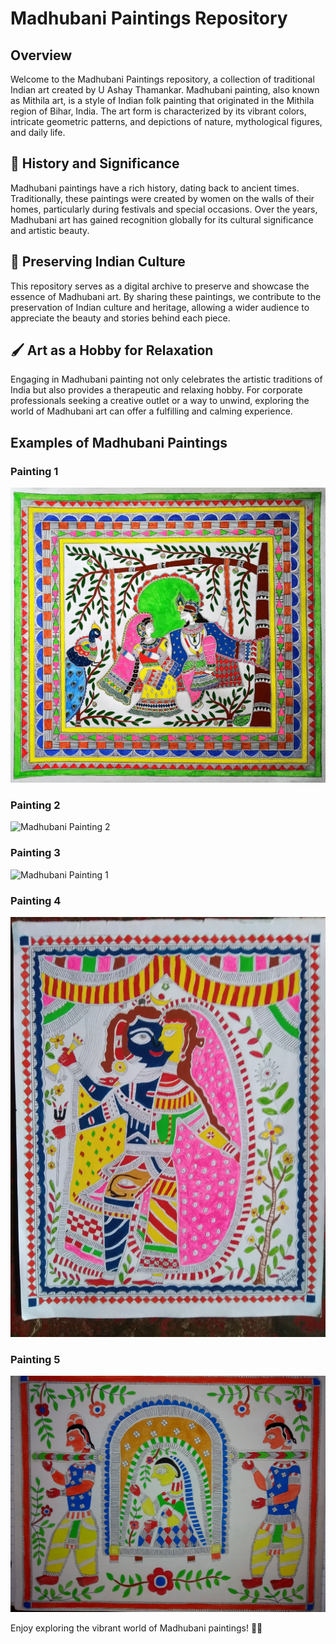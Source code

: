 # Madhubani Paintings Repository

## Overview

Welcome to the Madhubani Paintings repository, a collection of traditional Indian art created by U Ashay Thamankar. Madhubani painting, also known as Mithila art, is a style of Indian folk painting that originated in the Mithila region of Bihar, India. The art form is characterized by its vibrant colors, intricate geometric patterns, and depictions of nature, mythological figures, and daily life.

## 🎨 History and Significance

Madhubani paintings have a rich history, dating back to ancient times. Traditionally, these paintings were created by women on the walls of their homes, particularly during festivals and special occasions. Over the years, Madhubani art has gained recognition globally for its cultural significance and artistic beauty.

## 🌺 Preserving Indian Culture

This repository serves as a digital archive to preserve and showcase the essence of Madhubani art. By sharing these paintings, we contribute to the preservation of Indian culture and heritage, allowing a wider audience to appreciate the beauty and stories behind each piece.

## 🖌️ Art as a Hobby for Relaxation

Engaging in Madhubani painting not only celebrates the artistic traditions of India but also provides a therapeutic and relaxing hobby. For corporate professionals seeking a creative outlet or a way to unwind, exploring the world of Madhubani art can offer a fulfilling and calming experience.

## Examples of Madhubani Paintings

### Painting 1
![Madhubani Painting 1](https://github.com/ashay-thamankar/Madhubani-Painting/blob/main/Paints/Madhubani_Painting_Ashay_13_12_2023.jpg)

### Painting 2
![Madhubani Painting 2](https://github.com/ashay-thamankar/Madhubani-Painting/blob/main/Paints/Madhubani_Painting_Ashay_08-07-2022.jpg)

### Painting 3
![Madhubani Painting 1](https://github.com/ashay-thamankar/Madhubani-Painting/blob/main/Paints/Madhubani_Painting_Ashay_01_03_2021.jpg)

### Painting 4
![Madhubani Painting 1](https://github.com/ashay-thamankar/Madhubani-Painting/blob/main/Paints/Madhubani_Painting_Ashay_05_08_2019.jpg)

### Painting 5
![Madhubani Painting 1](https://github.com/ashay-thamankar/Madhubani-Painting/blob/main/Paints/Madhubani_Painting_Ashay_20-01-2016.jpg)

Enjoy exploring the vibrant world of Madhubani paintings! 🌈✨

